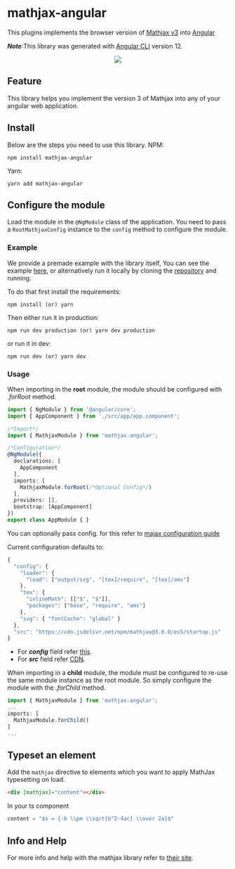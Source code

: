 # mathjax-angular 
This plugins implements the browser version of [Mathjax v3][1] into [Angular][2]

***Note***:This library was generated with [Angular CLI][8] version 12.

<div style="text-align:center"><a href="https://nodei.co/npm/mathjax-angular/"><img src="https://nodei.co/npm/mathjax-angular.png?downloads=true&downloadRank=true&stars=true&mini=true"/></a></div>

## Feature

This library helps you implement the version 3 of Mathjax into any of your angular web application.

## Install
Below are the steps you need to use this library.
NPM:
```
npm install mathjax-angular
```

Yarn:
```
yarn add mathjax-angular
```

## Configure the module

Load the module in the `@NgModule` class of the application. You need
to pass a `RootMathjaxConfig` instance to the `config` method to
configure the module.

### Example

We provide a premade example with the library itself, You can see the example [here][3], or alternatively run it locally by cloning the [repository][4] and running.

To do that first install the requirements:
```
npm install (or) yarn
```
Then either run it in production:
```
npm run dev production (or) yarn dev production
```
or run it in dev:
```
npm run dev (or) yarn dev
```

### Usage
When importing in the **root** module, the module should be configured
with *.forRoot* method.

```typescript
import { NgModule } from '@angular/core';
import { AppComponent } from './src/app/app.component';

/*Import*/
import { MathjaxModule } from 'mathjax-angular';

/*Configuration*/
@NgModule({
  declarations: [
    AppComponent
  ],
  imports: [
    MathjaxModule.forRoot(/*Optional Config*/)
  ],
  providers: [],
  bootstrap: [AppComponent]
})
export class AppModule { }
```
You can optionally pass config. for this refer to [majax configuration guide][5]

Current configuration defaults to:
```typescript
{
  "config": {
    "loader": {
      "load": ["output/svg", "[tex]/require", "[tex]/ams"]
    },
    "tex": {
      "inlineMath": [["$", "$"]],
      "packages": ["base", "require", "ams"]
    },
    "svg": { "fontCache": "global" }
  },
  "src": "https://cdn.jsdelivr.net/npm/mathjax@3.0.0/es5/startup.js"
}
```
- For ***config*** field refer [this][6].
- For ***src*** field refer [CDN][7].

When importing in a **child** module, the module must be configured to
re-use the same module instance as the root module. So simply
configure the module with the *.forChild* method.

```typescript
import { MathjaxModule } from 'mathjax-angular';
...
imports: [
  MathjaxModule.forChild()
]
...
```

## Typeset an element

Add the `mathjax` directive to elements which you want to apply
MathJax typesetting on load.

```html
<div [mathjax]="content"></div> 
```
In your ts component 
```typescript
content = "$x = {-b \\pm \\sqrt{b^2-4ac} \\over 2a}$"
```

## Info and Help

For more info and help with the mathjax library refer to [their site][1].

[1]: https://docs.mathjax.org/en/latest/
[2]: https://angular.io/
[3]: https://github.com/sajivkumar/mathjax-angular/tree/main/projects/example
[4]: https://github.com/sajivkumar/mathjax-angular.git
[5]: http://docs.mathjax.org/en/latest/web/configuration.html
[6]: http://docs.mathjax.org/en/latest/web/configuration.html#configuring-and-loading-mathjax
[7]:https://cdnjs.com/libraries/mathjax
[8]:https://github.com/angular/angular-cli
